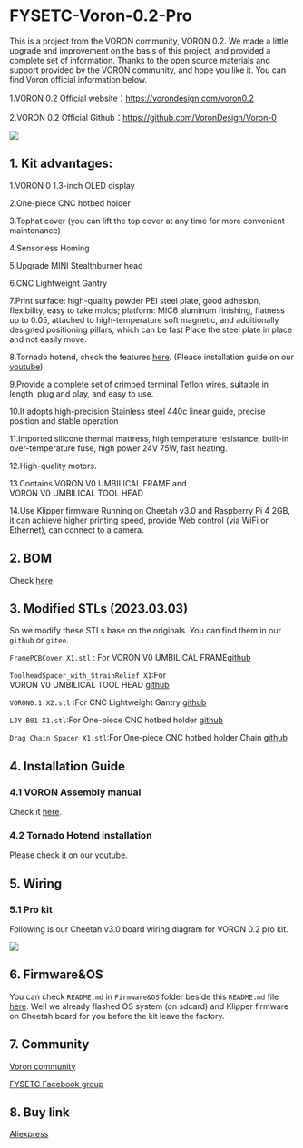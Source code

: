 # FYSETC-Voron-0.2-Pro

This is a project from the VORON community, VORON 0.2. We made a little upgrade and improvement on the basis of this project, and provided a complete set of information. Thanks to the open source materials and support provided by the VORON community, and hope you like it. You can find Voron official information below.

1.VORON 0.2 Official website：https://vorondesign.com/voron0.2

2.VORON 0.2 Official Github：https://github.com/VoronDesign/Voron-0

![](https://github.com/FYSETC/FYSETC-Voron-0.2/blob/main/VORON02.jpg)

## 1. Kit advantages:

1.VORON 0 1.3-inch OLED display

2.One-piece CNC hotbed holder 

3.Tophat cover (you can lift the top cover at any time for more convenient maintenance)

4.Sensorless Homing 

5.Upgrade MINI Stealthburner head

6.CNC Lightweight Gantry

7.Print surface: high-quality powder PEI steel plate, good adhesion, flexibility, easy to take molds; platform: MIC6 aluminum finishing, flatness up to 0.05, attached to high-temperature soft magnetic, and additionally designed positioning pillars, which can be fast Place the steel plate in place and not easily move.

8.Tornado hotend, check the features [here](https://github.com/FYSETC/FYSETC-Voron-0/blob/main/Tornado_hotend.md). (Please installation guide on our [youtube](https://www.youtube.com/watch?v=a5HArBp4h3s))

9.Provide a complete set of crimped terminal Teflon wires, suitable in length, plug and play, and easy to use.

10.It adopts high-precision Stainless steel 440c linear guide, precise position and stable operation

11.Imported silicone thermal mattress, high temperature resistance, built-in over-temperature fuse, high power 24V 75W, fast heating.

12.High-quality motors.

13.Contains VORON V0 UMBILICAL FRAME and VORON V0 UMBILICAL TOOL HEAD

14.Use Klipper firmware
Running on Cheetah v3.0 and Raspberry Pi 4 2GB, it can achieve higher printing speed, provide Web control (via WiFi or Ethernet), can connect to a camera.

## 2. BOM

Check [here](https://github.com/FYSETC/FYSETC-Voron-0.2/blob/main/BOM.md).

## 3. Modified STLs (2023.03.03)



So we modify these STLs base on the originals. You can find them in our `github` or `gitee`.

`FramePCBCover X1.stl` : For VORON V0 UMBILICAL FRAME[github](https://github.com/FYSETC/FYSETC-Voron-0.2/blob/main/STL/ADD/FramePCBCover%20X1.STL)

`ToolheadSpacer_with_StrainRelief X1`:For VORON V0 UMBILICAL TOOL HEAD [github](https://github.com/FYSETC/FYSETC-Voron-0.2/blob/main/STL/ADD/ToolheadSpacer_with_StrainRelief%20X1.STL)

`VORON0.1 X2.stl` :For CNC Lightweight Gantry [github](https://github.com/FYSETC/FYSETC-Voron-0.2/blob/main/STL/ADD/VORON0.1%20X2.stl)

`LJY-B01 X1.stl`:For One-piece CNC hotbed holder [github](https://github.com/FYSETC/FYSETC-Voron-0.2/blob/main/STL/ADD/LJY-B01%20X1.STL)

`Drag Chain Spacer X1.stl`:For One-piece CNC hotbed holder Chain [github](https://github.com/FYSETC/FYSETC-Voron-0.2/blob/main/STL/ADD/Drag%20Chain%20Spacer%20X1.STL)


## 4. Installation Guide

### 4.1 VORON Assembly manual

Check it [here](https://github.com/VoronDesign/Voron-0/tree/Voron0.2/Manuals).

### 4.2 Tornado Hotend installation

Please check it on our [youtube](https://www.youtube.com/watch?v=a5HArBp4h3s).

## 5. Wiring

### 5.1 Pro kit

Following is our Cheetah v3.0 board wiring diagram for VORON 0.2 pro kit.

![](E:/Github/FYSETC-Voron-0/FYSETC_VORON0.1_rev1.1_Wiring.png)

## 6. Firmware&OS

You can check `README.md` in `Firmware&OS` folder beside this `README.md` file [here](https://github.com/FYSETC/FYSETC-Voron-0.2-Pro/tree/main/Firmware%26OS). Well we already flashed OS system (on sdcard) and Klipper firmware on Cheetah board for you before the kit leave the factory.

## 7. Community

[Voron community](https://discord.gg/voron)

[FYSETC Facebook group](https://www.facebook.com/groups/238970713918171)

## 8. Buy link

[Aliexpress](https://www.aliexpress.us/item/3256805148633512.html?spm=a2g0o.store_pc_allProduct.8148356.5.7ec130ddrDKLzx&pdp_npi=2%40dis%21USD%21US%20%24450.12%21US%20%24369.10%21%21%21%21%21%402133f17c16793803412868250ef06b%2112000032671170252%21sh&gatewayAdapt=glo2usa&_randl_shipto=US)